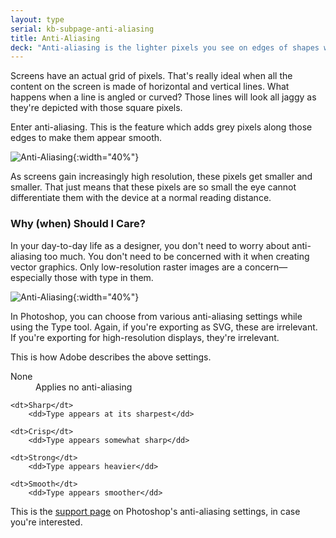 ```yaml
---
layout: type
serial: kb-subpage-anti-aliasing
title: Anti-Aliasing
deck: "Anti-aliasing is the lighter pixels you see on edges of shapes when you zoom into a raster image."
---
```


Screens have an actual grid of pixels. That's really ideal when all the content on the screen is made of horizontal and vertical lines. What happens when a line is angled or curved? Those lines will look all jaggy as they're depicted with those square pixels.

Enter anti-aliasing. This is the feature which adds grey pixels along those edges to make them appear smooth.

![Anti-Aliasing]({{site.url}}/svg/kb/anti-aliasing.svg){:width="40%"}

As screens gain increasingly high resolution, these pixels get smaller and smaller. That just means that these pixels are so small the eye cannot differentiate them with the device at a normal reading distance.

### Why (when) Should I Care?

In your day-to-day life as a designer, you don't need to worry about anti-aliasing too much. You don't need to be concerned with it when creating vector graphics. Only low-resolution raster images are a concern—especially those with type in them.

![Anti-Aliasing]({{site.url}}/svg/kb/anti-aliasing-photoshop.svg){:width="40%"}

In Photoshop, you can choose from various anti-aliasing settings while using the Type tool. Again, if you're exporting as SVG, these are irrelevant. If you're exporting for high-resolution displays, they're irrelevant.

This is how Adobe describes the above settings.

<dl>
	<dt>None</dt>
		<dd>Applies no anti-aliasing</dd>

	<dt>Sharp</dt>
		<dd>Type appears at its sharpest</dd>

	<dt>Crisp</dt>
		<dd>Type appears somewhat sharp</dd>

	<dt>Strong</dt>
		<dd>Type appears heavier</dd>

	<dt>Smooth</dt>
		<dd>Type appears smoother</dd>
</dl>

This is the [support page](https://helpx.adobe.com/ca/photoshop/using/editing-text.html#apply_anti_aliasing_to_a_type_layer) on Photoshop's anti-aliasing settings, in case you're interested.
